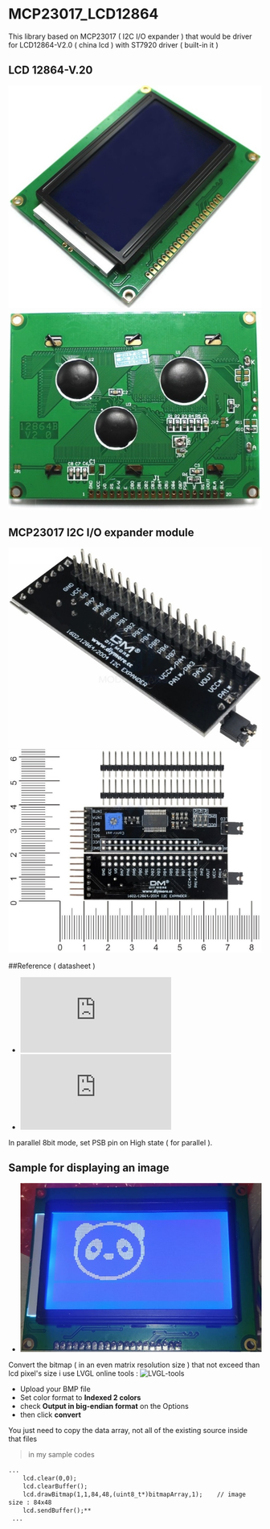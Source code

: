 # MCP23017_LCD12864

This library based on MCP23017 ( I2C I/O expander ) that would be driver for LCD12864-V2.0 ( china lcd ) with ST7920 driver ( built-in it )

## LCD 12864-V.20
![LCD top view](https://github.com/andhieSetyabudi/MCP23017_LCD12864/blob/main/img/lcd_to.jpg)
![LCD bottom view](https://github.com/andhieSetyabudi/MCP23017_LCD12864/blob/main/img/lcd_bottom.jpg)

## MCP23017 I2C I/O expander module
![MCP23017 I2C I/O expander module](https://github.com/andhieSetyabudi/MCP23017_LCD12864/blob/main/img/i2c_expander.jpg)
![MCP23017 I2C I/O expander module](https://github.com/andhieSetyabudi/MCP23017_LCD12864/blob/main/img/c9bc9c9e-2c37-45f4-a79a-c4409af56354.jpg)

##Reference ( datasheet )
- ![LCD12864](https://www.exploreembedded.com/wiki/images/7/77/QC12864B.pdf)
- ![MCP32017](https://ww1.microchip.com/downloads/en/devicedoc/20001952c.pdf)

In parallel 8bit mode, set PSB pin on High state ( for parallel ). 

## Sample for displaying an image
- ![MCP32017](https://github.com/andhieSetyabudi/MCP23017_LCD12864/blob/main/img/img3.jpeg)

Convert the bitmap ( in an even matrix resolution size ) that not exceed than lcd pixel's size
i use LVGL online tools :
![LVGL-tools](https://lvgl.io/tools/imageconverter)
 - Upload your BMP file
 - Set color format to **Indexed 2 colors**
 - check **Output in big-endian format** on the Options
 - then click **convert**

You just need to copy the data array, not all of the existing source inside that files
> in my sample codes
```arduino
...
    lcd.clear(0,0);
    lcd.clearBuffer();
    lcd.drawBitmap(1,1,84,48,(uint8_t*)bitmapArray,1);    // image size : 84x48
    lcd.sendBuffer();**
 ...
```

